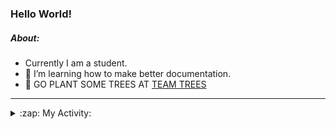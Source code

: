 ### Hello World!

##### About:
- Currently I am a student.
- 🌱 I’m learning how to make better documentation.
- 🌱 GO PLANT SOME TREES AT [TEAM TREES](https://teamtrees.org/)

---
<details>
  <summary>:zap: My Activity:</summary>
  
<!--START_SECTION:waka-->
![Code Time](http://img.shields.io/badge/Code%20Time-1%2C099%20hrs%2051%20mins-blue)

**I'm a Night 🦉** 

```text
🌞 Morning                1261 commits        ██░░░░░░░░░░░░░░░░░░░░░░░   08.77 % 
🌆 Daytime                5123 commits        █████████░░░░░░░░░░░░░░░░   35.62 % 
🌃 Evening                4144 commits        ███████░░░░░░░░░░░░░░░░░░   28.81 % 
🌙 Night                  3854 commits        ███████░░░░░░░░░░░░░░░░░░   26.80 % 
```
📅 **I'm Most Productive on Wednesday** 

```text
Monday                   2224 commits        ████░░░░░░░░░░░░░░░░░░░░░   15.46 % 
Tuesday                  1741 commits        ███░░░░░░░░░░░░░░░░░░░░░░   12.11 % 
Wednesday                3395 commits        ██████░░░░░░░░░░░░░░░░░░░   23.61 % 
Thursday                 1743 commits        ███░░░░░░░░░░░░░░░░░░░░░░   12.12 % 
Friday                   1429 commits        ██░░░░░░░░░░░░░░░░░░░░░░░   09.94 % 
Saturday                 1301 commits        ██░░░░░░░░░░░░░░░░░░░░░░░   09.05 % 
Sunday                   2549 commits        ████░░░░░░░░░░░░░░░░░░░░░   17.72 % 
```


📊 **This Week I Spent My Time On** 

```text
🔥 Editors: 
VS Code                  12 hrs 14 mins      █████████████████████████   100.00 % 

🐱‍💻 Projects: 
praise                   9 hrs 9 mins        ███████████████████░░░░░░   74.79 % 
CSF22                    2 hrs 27 mins       █████░░░░░░░░░░░░░░░░░░░░   20.12 % 
TEA-onboarding-bot       21 mins             █░░░░░░░░░░░░░░░░░░░░░░░░   02.86 % 
technocean-frontend      16 mins             █░░░░░░░░░░░░░░░░░░░░░░░░   02.23 % 
```


 Last Updated on 13/04/2023 19:07:38 UTC
<!--END_SECTION:waka-->
</details>
